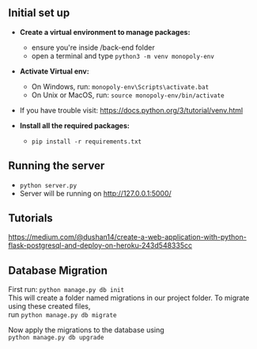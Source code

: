 ## Initial set up
- **Create a virtual environment to manage packages:**
  -  ensure you're inside /back-end folder
  -  open a terminal and type ```python3 -m venv monopoly-env```
- **Activate Virtual env:**
  -  On Windows, run: ```monopoly-env\Scripts\activate.bat```
  -  On Unix or MacOS, run: ```source monopoly-env/bin/activate```
- If you have trouble visit: https://docs.python.org/3/tutorial/venv.html

- **Install all the required packages:**
  -  ```pip install -r requirements.txt```


## Running the server
- ```python server.py```
- Server will be running on http://127.0.0.1:5000/


## Tutorials
https://medium.com/@dushan14/create-a-web-application-with-python-flask-postgresql-and-deploy-on-heroku-243d548335cc  


## Database Migration
First run: ```python manage.py db init```  
This will create a folder named migrations in our project folder. To migrate using these created files,   
run ```python manage.py db migrate```

Now apply the migrations to the database using  
```python manage.py db upgrade```
